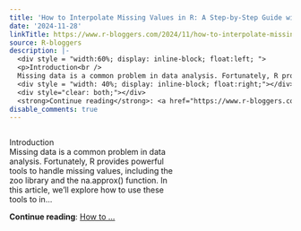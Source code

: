 ```yaml
---
title: 'How to Interpolate Missing Values in R: A Step-by-Step Guide with Examples'
date: '2024-11-28'
linkTitle: https://www.r-bloggers.com/2024/11/how-to-interpolate-missing-values-in-r-a-step-by-step-guide-with-examples/
source: R-bloggers
description: |-
  <div style = "width:60%; display: inline-block; float:left; ">
  <p>Introduction<br />
  Missing data is a common problem in data analysis. Fortunately, R provides powerful tools to handle missing values, including the zoo library and the na.approx() function. In this article, we’ll explore how to use these tools to in...</p></div>
  <div style = "width: 40%; display: inline-block; float:right;"></div>
  <div style="clear: both;"></div>
  <strong>Continue reading</strong>: <a href="https://www.r-bloggers.com/2024/11/how-to-interpolate-missing-values-in-r-a-step-by-step-guide-with-examples/">How to ...
disable_comments: true
---
```

<div style = "width:60%; display: inline-block; float:left; ">
<p>Introduction<br />
Missing data is a common problem in data analysis. Fortunately, R provides powerful tools to handle missing values, including the zoo library and the na.approx() function. In this article, we’ll explore how to use these tools to in...</p></div>
<div style = "width: 40%; display: inline-block; float:right;"></div>
<div style="clear: both;"></div>
<strong>Continue reading</strong>: <a href="https://www.r-bloggers.com/2024/11/how-to-interpolate-missing-values-in-r-a-step-by-step-guide-with-examples/">How to ...